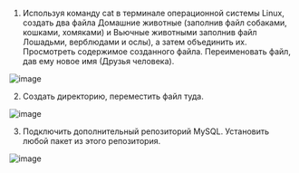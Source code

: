 1. Используя команду cat в терминале операционной системы Linux, создать
два файла Домашние животные (заполнив файл собаками, кошками,
хомяками) и Вьючные животными заполнив файл Лошадьми, верблюдами и
ослы), а затем объединить их. Просмотреть содержимое созданного файла.
Переименовать файл, дав ему новое имя (Друзья человека).

![image](https://github.com/dafeo1991/itog_work/assets/118327697/ff0198f0-763a-438f-9982-85940c91a10f)

2. Создать директорию, переместить файл туда.

![image](https://github.com/dafeo1991/itog_work/assets/118327697/f033f89f-1062-4d5f-8316-ae1c02ac2934)

3. Подключить дополнительный репозиторий MySQL. Установить любой пакет
из этого репозитория.

![image](https://github.com/dafeo1991/itog_work/assets/118327697/36432c2c-6632-4f06-a00b-bcdbf34b488f)
